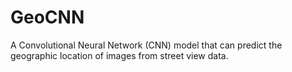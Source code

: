 # GeoCNN
A Convolutional Neural Network (CNN) model that can predict the geographic location of images from street view data.
